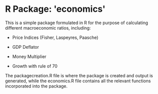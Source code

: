 # R Package: 'economics'

This is a simple package formulated in R for the purpose of calculating different macroeconomic ratios, including:

- Price Indices (Fisher, Laspeyres, Paasche)

- GDP Deflator

- Money Multiplier

- Growth with rule of 70

The packagecreation.R file is where the package is created and output is generated, while the economics.R file contains all the relevant functions incorporated into the package.
